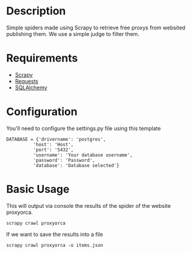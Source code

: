 # Description

Simple spiders made using Scrapy to retrieve free proxys from websited publishing them.
We use a simple judge to filter them.

# Requirements

- [Scrapy](http://scrapy.org/)
- [Requests](http://docs.python-requests.org/en/master/)
- [SQLAlchemy](http://www.sqlalchemy.org/)


# Configuration

You'll need to configure the settings.py file using this template

    DATABASE = {'drivername': 'postgres',
              'host': 'Host',
              'port': '5432',
              'username': 'Your database username',
              'password': 'Password',
              'database': 'Database selected'}

# Basic Usage

This will output via console the results of the spider of the website proxyorca.
```
scrapy crawl proxyorca
```

If we want to save the results into a file 

```
scrapy crawl proxyorca -o items.json
```

